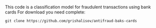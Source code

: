 This code is a classification model for fraudulent transactions using bank cards
For download you need complete:  
    
    git clone https://github.com/grishalisov/antifraud-baks-cards
    

